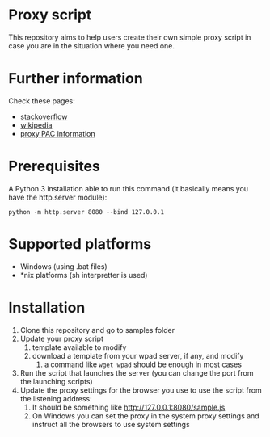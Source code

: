 # Proxy script

This repository aims to help users create their own simple proxy script in case you are in the situation where you need one.

# Further information

Check these pages:
* [stackoverflow](https://stackoverflow.com/questions/191023/how-does-windows-actually-detect-lan-proxy-settings-when-using-automatic-confi)
* [wikipedia](https://en.wikipedia.org/wiki/Web_Proxy_Auto-Discovery_Protocol)
* [proxy PAC information](https://developer.mozilla.org/en-US/docs/Web/HTTP/Proxy_servers_and_tunneling/Proxy_Auto-Configuration_(PAC)_file)

# Prerequisites

A Python 3 installation able to run this command (it basically means you have the http.server module):

`python -m http.server 8080 --bind 127.0.0.1`

# Supported platforms

* Windows (using .bat files)
* \*nix platforms (sh interpretter is used)

# Installation

1. Clone this repository and go to samples folder
2. Update your proxy script
   1. template available to modify
   2. download a template from your wpad server, if any, and modify
      1. a command like `wget wpad` should be enough in most cases
3. Run the script that launches the server (you can change the port from the launching scripts) 
4. Update the proxy settings for the browser you use to use the script from the listening address:
   1. It should be something like http://127.0.0.1:8080/sample.js
   2. On Windows you can set the proxy in the system proxy settings and instruct all the browsers to use system settings
